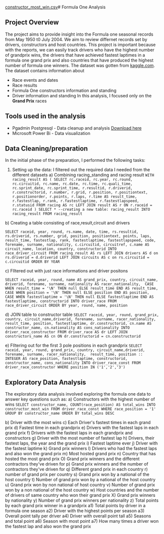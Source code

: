 [constructor_most_win.csv](https://github.com/user-attachments/files/17705519/constructor_most_win.csv)# Formula One Analysis

## Project Overview

The project aims to provide insight into the Formula one seasonal records from May 1950 t0 July 2004. We aim to review differnet records set by drivers, constructors and host countries.
This project is important because with the reports, we can easily track drivers who have the highest number of grandprix wins, the drivers that have achieved fastest laptimes in a formula one grand prix and also countries that have produced the highest number of formula one winners.
The dataset was gotten from [kaggle.com](https://www.kaggle.com/datasets/rohanrao/formula-1-world-championship-1950-2020).
The dataset contains information about
- Race events and dates
- Race results
- Formula One constructors information and standing
- Driver information and standing
In this analysis, I focused only on the **Grand Prix** races

## Tools used in the analysis
- Pgadmin Postgresql - Data cleanup and analysis [Download here](https://www.enterprisedb.com/downloads/postgres-postgresql-downloads)
- Microsoft Power Bi - Data visualization

## Data Cleaning/preparation
In the initial phase of the preparation, I performed the following tasks:
1) Setting up the data: I filtered out the required data I needed from the different datasets
 a)  Combining racing_standing and racing result
``WITH racing_result AS (
SELECT rc.raceid,
rc.year,
rc.round,
rc.circuitid,
rc.name,
rc.date,
rc.time,
rc.quali_time,
rc.sprint_date,
rc.sprint_time,
r.resultid,
r.driverid,
r.constructorid,
r.number,
r.grid,
r.position,
r.positiontext,
r.positionorder,
r.points,
r.laps,
r.time AS result_time,
r.fastestlap,
r.rank,
r.fastestlaptime,
r.fastestlapspeed,
r.statusid
FROM racing AS rc
LEFT JOIN result AS r
ON r.raceid = rc.raceid
)
SELECT *
--creating a new table: racing_result
INTO racing_result
FROM racing_result``

b) Creating a table consisting of race,result,circuit and drivers

``SELECT raceid,
year,
round,
rs.name,
date,
time,
rs.resultid,
rs.driverid,
rs.number,
grid,
position,
positiontext,
points,
laps,
result_time,
fastestlap,
rank,
fastestlaptime,
fastestlapspeed,
code,
forename,
surname,
nationality,
c.circuitid,
circuitref,
c.name AS circuit_name,
location,
country,
constructorid
INTO race_driver_circuit
FROM racing_result AS rs
LEFT JOIN drivers AS d
on rs.driverid = d.driverid
LEFT JOIN circuits AS c
on rs.circuitid = c.circuitid
ORDER BY YEAR``

c) FIltered out with just race informations and driver positons

``SELECT raceid, year, round, name AS grand_prix, country, circuit_name, driverid, forename, surname, nationality AS racer_nationality, 
CASE WHEN result_time = '\N' THEN null ELSE result_time END AS result_time,  
CASE WHEN position = '\N' THEN null ELSE position END AS position, 
CASE WHEN fastestlaptime = '\N' THEN null ELSE fastestlaptime END AS fastestlaptime,
constructorid
INTO driver_race
FROM race_driver_circuit
ORDER BY year, round, name, position``

d) JOIN table to constructor table
``SELECT raceid, year, round, grand_prix, country, circuit_name,driverid, forename, surname, racer_nationality, 
result_time, position, fastestlaptime, dr.constructorid,
cn.name AS constructor_name,
cn.nationality AS cons_nationality
INTO driver_race_constructor
FROM driver_race AS dr
LEFT JOIN constructors_name AS cn
ON dr.constructorid = cn.constructorid``

e) FIltering out for the first 3 pole positions in each grandprix
``SELECT raceid, year, round, grand_prix, country, circuit_name,driverid, forename, surname, racer_nationality, 
result_time, position :: INTEGER AS race_position, fastestlaptime, constructorid,
constructor_name, cons_nationality
INTO driver_race_const
FROM driver_race_constructor
WHERE position IN ('1','2','3')``


## Exploratory Data Analysis
The exploratory data analysis involved exploring the formula one data to answer key questions such as:
a) Constructors with the highest number of wins
``SELECT constructor_name, COUNT(race_position) AS total_wins
INTO constructor_most_win
FROM driver_race_const
WHERE race_position = '1'
GROUP BY constructor_name
ORDER BY total_wins DESC``


b) Driver with the most wins
c) Each Driver's fastest times in each grand prix
d) Fastest time in each grandprix
e) Drivers with the fastest laps in each grand prix
f) Drivers with the fastest laps in each grandprix and constructors
g) Driver with the most number of fastest lap
h) Drivers, their  fastest laps, the year and the grand prix
i) Fastest laptime ever
j) Driver with the fastest laptime
k) Grand prix winners
l) Drivers who had the fastest laps and also won the grand prix
m) Most hosted grand prix
n) Country that has hosted the most grand prix
O) Grand prix winners and the different contractors they've driven for
p) Grand prix winners and the number of contractors they've driven for
q) Different grand prix in each country
r) number of grand prix per country
s) Grand prix won by a national of the host country
t) Number of grand prix won by a national of the host country
u) Grand prix won by non national of host country
v) Number of grand prix won by a non national of the host country
w) Host countries and the number of drivers of same country who won their grand prix
X) Grand prix winners by nationality
y) Number of grand prix winners per nationality
z) Total points by each grand prix winner in a grandprix
a1) Total points by driver in a formula one season
a2) Driver with the highest points per season
a3) Overall point tally per driver
a4) Driver with overall point tall
a5) Seasons and total point
a6) Season with most point
a7) How many times a driver won the fastest lap and also won the grand prix

